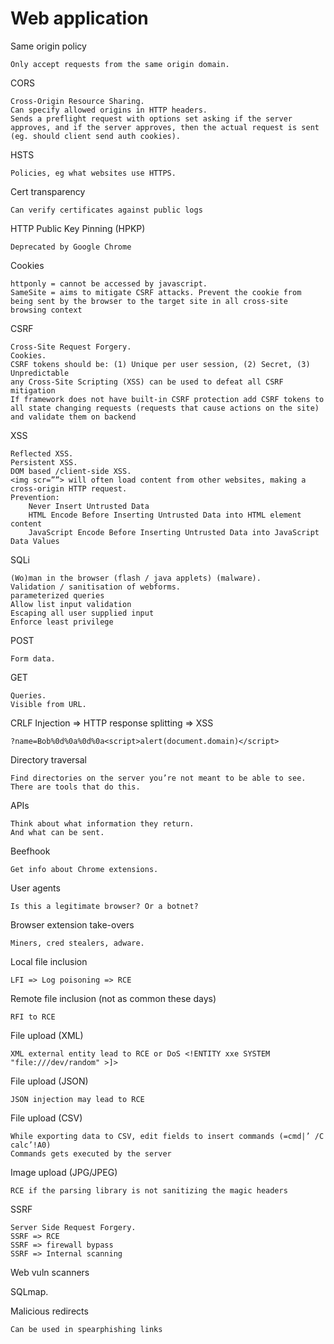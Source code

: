 # Web application

Same origin policy

    Only accept requests from the same origin domain.

CORS

    Cross-Origin Resource Sharing. 
    Can specify allowed origins in HTTP headers. 
    Sends a preflight request with options set asking if the server approves, and if the server approves, then the actual request is sent (eg. should client send auth cookies).

HSTS

    Policies, eg what websites use HTTPS.

Cert transparency

    Can verify certificates against public logs

HTTP Public Key Pinning (HPKP)
    
    Deprecated by Google Chrome

Cookies
    
    httponly = cannot be accessed by javascript.
    SameSite = aims to mitigate CSRF attacks. Prevent the cookie from being sent by the browser to the target site in all cross-site browsing context

CSRF

    Cross-Site Request Forgery.
    Cookies.
    CSRF tokens should be: (1) Unique per user session, (2) Secret, (3) Unpredictable
    any Cross-Site Scripting (XSS) can be used to defeat all CSRF mitigation
    If framework does not have built-in CSRF protection add CSRF tokens to all state changing requests (requests that cause actions on the site) and validate them on backend

XSS

    Reflected XSS.
    Persistent XSS.
    DOM based /client-side XSS.
    <img scr=””> will often load content from other websites, making a cross-origin HTTP request.
    Prevention:
        Never Insert Untrusted Data
        HTML Encode Before Inserting Untrusted Data into HTML element content
        JavaScript Encode Before Inserting Untrusted Data into JavaScript Data Values
    
SQLi

    (Wo)man in the browser (flash / java applets) (malware).
    Validation / sanitisation of webforms.
    parameterized queries
    Allow list input validation
    Escaping all user supplied input
    Enforce least privilege

POST

    Form data.

GET

    Queries.
    Visible from URL.

CRLF Injection => HTTP response splitting => XSS

    ?name=Bob%0d%0a%0d%0a<script>alert(document.domain)</script>
    

Directory traversal

    Find directories on the server you’re not meant to be able to see.
    There are tools that do this.

APIs

    Think about what information they return.
    And what can be sent.

Beefhook

    Get info about Chrome extensions.

User agents

    Is this a legitimate browser? Or a botnet?

Browser extension take-overs

    Miners, cred stealers, adware.

Local file inclusion

    LFI => Log poisoning => RCE

Remote file inclusion (not as common these days)

    RFI to RCE

File upload (XML)
    
    XML external entity lead to RCE or DoS <!ENTITY xxe SYSTEM "file:///dev/random" >]> 

File upload (JSON)

    JSON injection may lead to RCE

File upload (CSV)

    While exporting data to CSV, edit fields to insert commands (=cmd|’ /C calc’!A0)
    Commands gets executed by the server
    
Image upload (JPG/JPEG)

    RCE if the parsing library is not sanitizing the magic headers

SSRF

    Server Side Request Forgery.
    SSRF => RCE
    SSRF => firewall bypass
    SSRF => Internal scanning

Web vuln scanners

SQLmap.

Malicious redirects

    Can be used in spearphishing links

